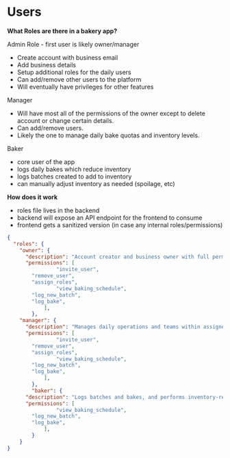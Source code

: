 # Users

**What Roles are there in a bakery app?**

Admin Role - first user is likely owner/manager
- Create account with business email
- Add business details
- Setup additional roles for the daily users
- Can add/remove other users to the platform
- Will eventually have privileges for other features

Manager
- Will have most all of the permissions of the owner except to delete account or change certain details.
- Can add/remove users.
- Likely the one to manage daily bake quotas and inventory levels.

Baker
- core user of the app
- logs daily bakes which reduce inventory
- logs batches created to add to inventory
- can manually adjust inventory as needed (spoilage, etc)

**How does it work**
- roles file lives in the backend
- backend will expose an API endpoint for the frontend to consume
- frontend gets a sanitized version (in case any internal roles/permissions)

```json
{
  "roles": {
    "owner": {
      "description": "Account creator and business owner with full permissions.",
      "permissions": [        
				"invite_user",
        "remove_user",
        "assign_roles",
				"view_baking_schedule",
        "log_new_batch",
        "log_bake",
			],
		},
    "manager": {
      "description": "Manages daily operations and teams within assigned locations.",
      "permissions": [        
				"invite_user",
        "remove_user",
        "assign_roles",
				"view_baking_schedule",
        "log_new_batch",
        "log_bake",
			],
		},
		"baker": {
      "description": "Logs batches and bakes, and performs inventory-related tasks.",
      "permissions": [
				"view_baking_schedule",
        "log_new_batch",
        "log_bake",
			],
		}
	}
}
```
